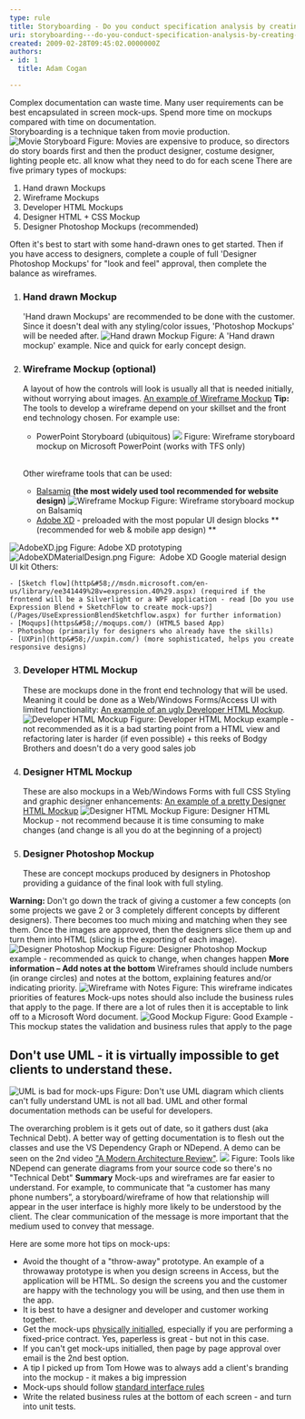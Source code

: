 ```yaml
---
type: rule
title: Storyboarding - Do you conduct specification analysis by creating mock-ups?
uri: storyboarding---do-you-conduct-specification-analysis-by-creating-mock-ups
created: 2009-02-28T09:45:02.0000000Z
authors:
- id: 1
  title: Adam Cogan

---
```


 ​​​Complex documentation can waste time. Many user requirements can be best encapsulated in screen mock-ups. Spend more time on mockups compared with time on documentation.  
Storyboarding is a technique taken from movie production.
 ![Movie Storyboard](/PublishingImages/movie-storyboard.jpg) Figure: Movies are expensive to produce, so directors do story boards first and then the product designer, costume designer, lighting people etc. all know what they need to do for each scene
There are five primary types of mockups:

1. Hand drawn Mockups
2. Wireframe Mockups
3. Developer HTML Mockups
4. Designer HTML + CSS Mockup
5. Designer Photoshop Mockups (recommended)


Often it's best to start with some hand-drawn ones to get started. Then if you have access to designers, complete a couple of full 'Designer Photoshop Mockups' for "look and feel" approval, then complete the balance as wireframes.

1. ### Hand drawn Mockup
    'Hand drawn Mockups' are recommended to be done with the customer. Since it doesn't deal with any styling/color issues, 'Photoshop Mockups' will be needed after.
 ![Hand drawn Mockup](/PublishingImages/Hand-Drawn-Mockup.jpg) Figure: A 'Hand drawn mockup' example. Nice and quick for early concept design.
2. ### Wireframe Mockup (optional)
    A layout of how the controls will look is usually all that is needed initially, without worrying about images. [An example of Wireframe Mockup](http&#58;//www.ssw.com.au/projects/ml_elaw/scenarios/index.html)
    **Tip:** The tools to develop a wireframe depend on your skillset and the front end technology chosen. For example use:

    - PowerPoint Storyboard (ubiquitous)  ![](/PublishingImages/PPStoryboard.jpg) Figure: Wireframe storyboard mockup on Microsoft PowerPoint (works with TFS only) <br>             ​

    Other wireframe tools that can be used:

    - [Balsamiq](http&#58;//www.balsamiq.com/) **(the most widely used tool recommended for website design)**  ![Wireframe Mockup](/PublishingImages/c24602_WireframeMockup.jpg) Figure: Wireframe storyboard mockup on Balsamiq
    - [Adobe XD](http&#58;//www.adobe.com/au/products/experience-design.html) - preloaded with the most popular UI design blocks **(recommended for web & mobile app design) **

 ![AdobeXD.jpg](/SiteAssets/storyboarding-do-you-conduct-specification-analysis-by-creating-mock-ups/AdobeXD.jpg) Figure: Adobe XD prototyping
​​​​​![AdobeXDMaterialDesign.png](/PublishingImages/AdobeXDMaterialDesign.png)
Figure:  Adobe XD Google material design UI kit    Others:

    - [Sketch flow](http&#58;//msdn.microsoft.com/en-us/library/ee341449%28v=expression.40%29.aspx) (required if the frontend will be a Silverlight or a WPF application - read [Do you use Expression Blend + SketchFlow to create mock-ups?](/Pages/UseExpressionBlendSketchflow.aspx) for further information)
    - [Moqups](https&#58;//moqups.com/) (HTML5 based App)
    - Photoshop (primarily for designers who already have the skills)
    - ​​[UXPin](http&#58;//uxpin.com/) (more sophisticated, helps you create responsive designs)
3. ### Developer HTML Mockup
    These are mockups done in the front end technology that will be used. Meaning it could be done as a Web/Windows Forms/Access UI with limited functionality:
    [An example of an ugly Developer HTML Mockup](http&#58;//www.ssw.com.au/Projects/AC_Metalcorp/Default.aspx).
 ![Developer HTML Mockup](/PublishingImages/1d9b4a_DeveloperHTMLMockup.jpg) Figure: Developer HTML Mockup example - not recommended as it is a bad starting point from a HTML view and refactoring later is harder (if even possible) + this reeks of Bodgy Brothers and doesn't do a very good sales job
4. ### Designer HTML Mockup
    These are also mockups in a Web/Windows Forms with full CSS Styling and graphic designer enhancements:
    [An example of a pretty Designer HTML Mockup](http&#58;//www.ssw.com.au/projects/ml_elaw/html/clientpage.html)
 ![Designer HTML Mockup](/PublishingImages/11fe40_HTMLMockup.jpg) Figure: Designer HTML Mockup - not recommend because it is time consuming to make changes (and change is all you do at the beginning of a project)
5. ### Designer Photoshop Mockup
    These are concept mockups produced by designers in Photoshop providing a guidance of the final look with full styling.

**Warning:** Don't go down the track of giving a customer a few concepts (on some projects we gave 2 or 3 completely different concepts by different designers). There becomes too much mixing and matching when they see them. Once the images are approved, then the designers slice them up and turn them into HTML (slicing is the exporting of each image).
 ![Designer Photoshop Mockup](/PublishingImages/1d6c03_PSMockup.jpg) Figure: Designer Photoshop Mockup example - recommended as quick to change, when changes happen     **More information – Add notes at the bottom**
    Wireframes should include numbers (in orange circles) and notes at the bottom, explaining features and/or indicating priority.
 ![Wireframe with Notes](/PublishingImages/wireframe-with-notes.jpg) Figure: This wireframe indicates priorities of features     Mock-ups notes should also include the business rules that apply to the page. If there are a lot of rules then it is acceptable to link off to a Microsoft Word document.
 ![Good Mockup](/PublishingImages/88215b_Mockup_1.jpg) Figure: Good Example - This mockup states the validation and business rules that apply to the page


## Don't use UML - it is virtually impossible to get clients to understand these.
 ![UML is bad for mock-ups](/PublishingImages/Bad-UML.jpg) Figure: Don't use UML diagram which clients can't fully understand
UML is not all bad. UML and other formal documentation methods can be useful for developers.

The overarching problem is it gets out of date, so it gathers dust (aka Technical Debt).
A better way of getting documentation is to flesh out the classes and use the VS Dependency Graph or NDepend.
A demo can be seen on the 2nd video ["A Modern Architecture Review"](http&#58;//channel9.msdn.com/Events/TechEd/Australia/2012?sort=sequential&amp;direction=desc&amp;term=&amp;s=adam%2Bcogan).
 ![](/PublishingImages/23f19c_ndepend.png) Figure: Tools like NDepend can generate diagrams from your source code so there's no "Technical Debt" 
**Summary**
Mock-ups and wireframes are far easier to understand. 
For example, to communicate that “a customer has many phone numbers”, a storyboard/wireframe of how that relationship will appear in the user interface is highly more likely to be understood by the client.
The clear communication of the message is more important that the medium used to convey that message.


Here are some more hot tips on mock-ups:

- Avoid the thought of a "throw-away" prototype. An example of a throwaway prototype is when you design screens in Access, but the application will be HTML. So design the screens you and the customer are happy with the technology you will be using, and then use them in the app.
- It is best to have a designer and developer and customer working together.
- Get the mock-ups [physically initialled](/Pages/AskClientsToInitialYourWork.aspx), especially if you are performing a fixed-price contract. Yes, paperless is great - but not in this case.
- If you can't get mock-ups initialled, then page by page approval over email is the 2nd best option.
- A tip I picked up from Tom Howe was to always add a client's branding into the mockup - it makes a big impression
- Mock-ups should follow [standard interface rules](http&#58;//www.ssw.com.au/ssw/Standards/Rules/RulesToBetterInterfaces.aspx)
- Write the related business rules at the bottom of each screen - and turn into unit tests.



